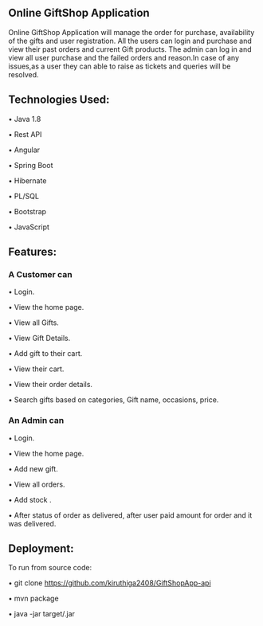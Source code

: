 ## Online GiftShop  Application


Online GiftShop Application will manage the order for purchase, availability of the gifts and user registration. All the users can login and purchase and view their past orders and current Gift products. The admin can log in and view all user purchase and the failed orders and reason.In case of any issues,as a user they can able to raise as tickets and queries will be resolved.


## Technologies Used:


• Java 1.8 

• Rest API

• Angular

• Spring Boot

• Hibernate 

• PL/SQL

• Bootstrap

• JavaScript



## Features:


### A Customer can

• Login. 

• View the home page.

• View all Gifts.

• View Gift  Details.

• Add gift  to their cart.

• View their cart.

• View their order details.

• Search gifts based on categories, Gift name, occasions, price.


### An Admin can


• Login.

• View the home page.

• Add new gift. 

• View all orders.

• Add stock .


• After status of order as delivered, after user paid amount for order and it was delivered.


## Deployment:


To run from source code:

• git clone https://github.com/kiruthiga2408/GiftShopApp-api 

• mvn package 

• java -jar target/.jar


